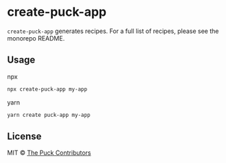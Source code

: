 # create-puck-app

`create-puck-app` generates recipes. For a full list of recipes, please see the monorepo README.

## Usage

npx

```sh
npx create-puck-app my-app
```

yarn

```sh
yarn create puck-app my-app
```

## License

MIT © [The Puck Contributors](https://github.com/measuredco/puck/graphs/contributors)

